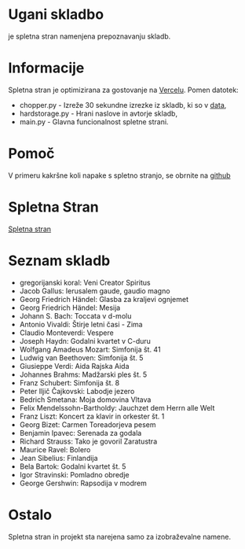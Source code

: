 # Ugani skladbo
je spletna stran namenjena prepoznavanju skladb.

# Informacije
Spletna stran je optimizirana za gostovanje na [Vercelu](https://vercel.com/). Pomen datotek:
* chopper.py - Izreže 30 sekundne izrezke iz skladb, ki so v [data](data/),
* hardstorage.py - Hrani naslove in avtorje skladb,
* main.py - Glavna funcionalnost spletne strani.

# Pomoč
V primeru kakršne koli napake s spletno stranjo, se obrnite na [github]()
# Spletna Stran
[Spletna stran](https://gum.vercel.app/)

# Seznam skladb
* gregorijanski koral: Veni Creator Spiritus
* Jacob Gallus: Ierusalem gaude, gaudio magno
* Georg Friedrich Händel: Glasba za kraljevi ognjemet
* Georg Friedrich Händel: Mesija
* Johann S. Bach: Toccata v d-molu
* Antonio Vivaldi: Štirje letni časi - Zima
* Claudio Monteverdi: Vespere
* Joseph Haydn: Godalni kvartet v C-duru
* Wolfgang Amadeus Mozart: Simfonija št. 41
* Ludwig van Beethoven: Simfonija št. 5
* Giusieppe Verdi: Aida Rajska Aida
* Johannes Brahms: Madžarski ples št. 5
* Franz Schubert: Simfonija št. 8
* Peter Iljič Čajkovski: Labodje jezero
* Bedrich Smetana: Moja domovina Vltava
* Felix Mendelssohn-Bartholdy: Jauchzet dem Herrn alle Welt
* Franz Liszt: Koncert za klavir in orkester št. 1
* Georg Bizet: Carmen Toreadorjeva pesem
* Benjamin Ipavec: Serenada za godala
* Richard Strauss: Tako je govoril Zaratustra
* Maurice Ravel: Bolero
* Jean Sibelius: Finlandija
* Bela Bartok: Godalni kvartet št. 5
* Igor Stravinski: Pomladno obredje
* George Gershwin: Rapsodija v modrem

# Ostalo
Spletna stran in projekt sta narejena samo za izobraževalne namene. 